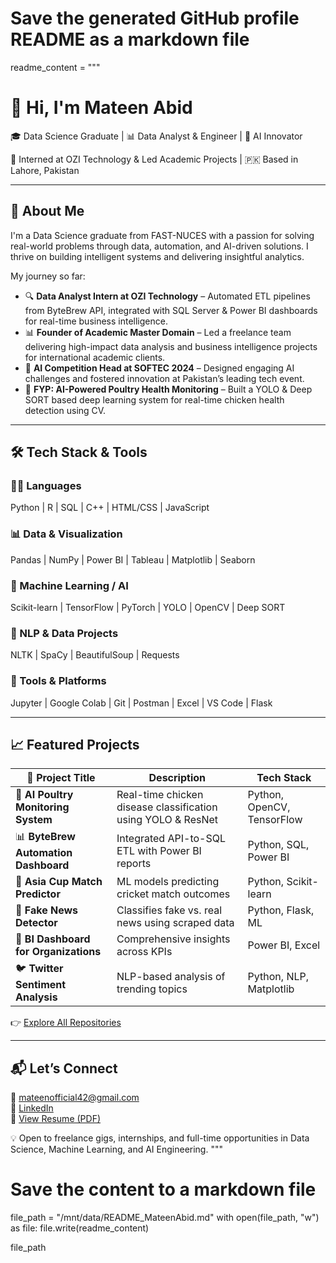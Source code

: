 # Save the generated GitHub profile README as a markdown file
readme_content = """
# 👋 Hi, I'm Mateen Abid  
🎓 Data Science Graduate | 📊 Data Analyst & Engineer | 🤖 AI Innovator  

💼 Interned at OZI Technology & Led Academic Projects | 🇵🇰 Based in Lahore, Pakistan  

---

## 🚀 About Me  
I'm a Data Science graduate from FAST-NUCES with a passion for solving real-world problems through data, automation, and AI-driven solutions. I thrive on building intelligent systems and delivering insightful analytics.

My journey so far:  
- 🔍 **Data Analyst Intern at OZI Technology** – Automated ETL pipelines from ByteBrew API, integrated with SQL Server & Power BI dashboards for real-time business intelligence.  
- 📊 **Founder of Academic Master Domain** – Led a freelance team delivering high-impact data analysis and business intelligence projects for international academic clients.  
- 🧠 **AI Competition Head at SOFTEC 2024** – Designed engaging AI challenges and fostered innovation at Pakistan’s leading tech event.  
- 🐔 **FYP: AI-Powered Poultry Health Monitoring** – Built a YOLO & Deep SORT based deep learning system for real-time chicken health detection using CV.  

---

## 🛠️ Tech Stack & Tools  

### 👨‍💻 Languages  
Python | R | SQL | C++ | HTML/CSS | JavaScript  

### 📊 Data & Visualization  
Pandas | NumPy | Power BI | Tableau | Matplotlib | Seaborn  

### 🤖 Machine Learning / AI  
Scikit-learn | TensorFlow | PyTorch | YOLO | OpenCV | Deep SORT  

### 🧠 NLP & Data Projects  
NLTK | SpaCy | BeautifulSoup | Requests  

### 🧰 Tools & Platforms  
Jupyter | Google Colab | Git | Postman | Excel | VS Code | Flask  

---

## 📈 Featured Projects  

| 🚀 Project Title | Description | Tech Stack |
|------------------|-------------|------------|
| 🐔 **AI Poultry Monitoring System** | Real-time chicken disease classification using YOLO & ResNet | Python, OpenCV, TensorFlow |
| 📊 **ByteBrew Automation Dashboard** | Integrated API-to-SQL ETL with Power BI reports | Python, SQL, Power BI |
| 🏏 **Asia Cup Match Predictor** | ML models predicting cricket match outcomes | Python, Scikit-learn |
| 📰 **Fake News Detector** | Classifies fake vs. real news using scraped data | Python, Flask, ML |
| 💼 **BI Dashboard for Organizations** | Comprehensive insights across KPIs | Power BI, Excel |
| 🐦 **Twitter Sentiment Analysis** | NLP-based analysis of trending topics | Python, NLP, Matplotlib |

👉 [Explore All Repositories](https://github.com/Mateen-Abid?tab=repositories)

---

## 📬 Let’s Connect  

📧 mateenofficial42@gmail.com  
🔗 [LinkedIn](https://www.linkedin.com/in/mateen-abid-77a5ba246)  
📄 [View Resume (PDF)](mailto:mateenofficial42@gmail.com)  

💡 Open to freelance gigs, internships, and full-time opportunities in Data Science, Machine Learning, and AI Engineering.
"""

# Save the content to a markdown file
file_path = "/mnt/data/README_MateenAbid.md"
with open(file_path, "w") as file:
    file.write(readme_content)

file_path
